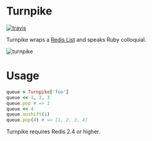 # Turnpike

[![travis][1]][2]

Turnpike wraps a [Redis List][4] and speaks Ruby colloquial.

![turnpike][3]

# Usage

```ruby
queue = Turnpike['foo']
queue << 1, 2, 3
queue.pop # => 1
queue << 4
queue.unshift(1)
queue.pop(4) # => [1, 2, 3, 4]
```

Turnpike requires Redis 2.4 or higher.

[1]: https://secure.travis-ci.org/hakanensari/turnpike.png
[2]: http://travis-ci.org/hakanensari/turnpike
[3]: http://f.cl.ly/items/33242X323P3M1t1G400H/turnpike.jpg
[4]: http://redis.io/topics/data-types
